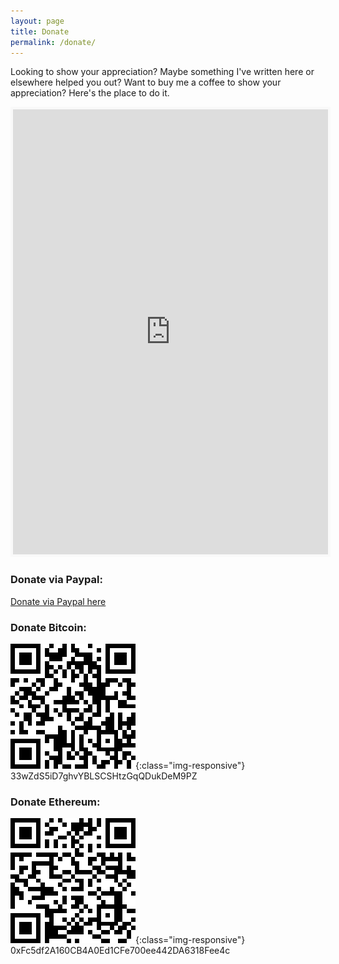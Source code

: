 ```yaml
---
layout: page
title: Donate
permalink: /donate/
---
```


Looking to show your appreciation? Maybe something I've written here or elsewhere helped you out? Want to buy me a coffee to show your appreciation? Here's the place to do it.

<iframe id='kofiframe' src='https://ko-fi.com/praetorblue/?hidefeed=true&widget=true&embed=true&preview=true' style='border:none;width:100%;padding:4px;background:#f9f9f9;' height='712' title='praetorblue'></iframe>

### Donate via Paypal:<BR>
[Donate via Paypal here](https://www.paypal.com/donate/?business=5A352T9PA6AN6&no_recurring=0&item_name=Helping+people+with+Unity&currency_code=USD)

### Donate Bitcoin:<BR>
![Bitcoin-Wallet](/images/BTCDonate.png){:class="img-responsive"}
<BR>
33wZdS5iD7ghvYBLSCSHtzGqQDukDeM9PZ
<BR>
### Donate Ethereum:<BR>
![Ethereum-Wallet](/images/ETHDonate.png){:class="img-responsive"}
<BR>
0xFc5df2A160CB4A0Ed1CFe700ee442DA6318Fee4c
